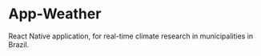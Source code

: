 # App-Weather
React Native application, for real-time climate research in municipalities in Brazil.
